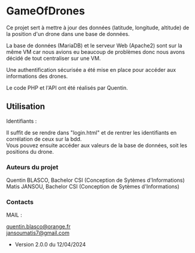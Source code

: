 # GameOfDrones

Ce projet sert à mettre à jour des données (latitude, longitude, altitude) de la position d'un drone dans une base de données.

La base de données (MariaDB) et le serveur Web (Apache2) sont sur la même VM car nous avions eu beaucoup de problèmes donc nous avons décidé de tout centraliser sur une VM.


Une authentification sécurisée a été mise en place pour accéder aux informations des drones.


Le code PHP et l'API ont été réalisés par Quentin.

## Utilisation

Identifiants :

Il suffit de se rendre dans "login.html" et de rentrer les identifiants en corrélation de ceux sur la bdd.\
Vous pouvez ensuite accéder aux valeurs de la base de données, soit les positions du drone.


### Auteurs du projet

Quentin BLASCO, Bachelor CSI (Conception de Sytèmes d'Informations)\
Matis JANSOU, Bachelor CSI (Conception de Sytèmes d'Informations)


### Contacts

MAIL :

quentin.blasco@orange.fr\
jansoumatis7@gmail.com


* Version 2.0.0 du 12/04/2024